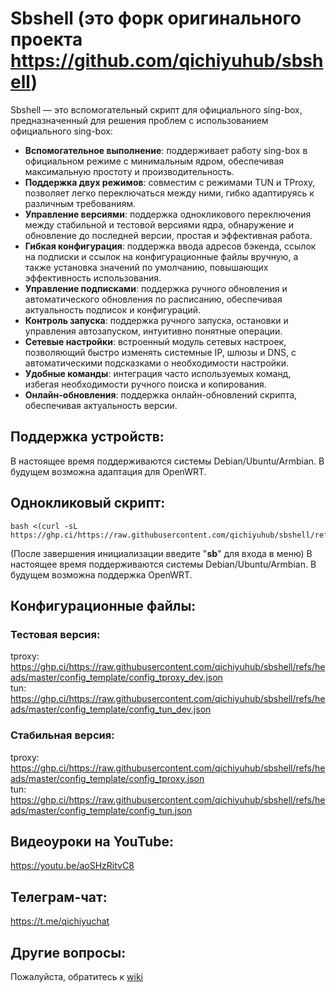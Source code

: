  # Sbshell (это форк оригинального проекта https://github.com/qichiyuhub/sbshell)

Sbshell — это вспомогательный скрипт для официального sing-box, предназначенный для решения проблем с использованием официального sing-box:

- **Вспомогательное выполнение**: поддерживает работу sing-box в официальном режиме с минимальным ядром, обеспечивая максимальную простоту и производительность.
- **Поддержка двух режимов**: совместим с режимами TUN и TProxy, позволяет легко переключаться между ними, гибко адаптируясь к различным требованиям.
- **Управление версиями**: поддержка однокликового переключения между стабильной и тестовой версиями ядра, обнаружение и обновление до последней версии, простая и эффективная работа.
- **Гибкая конфигурация**: поддержка ввода адресов бэкенда, ссылок на подписки и ссылок на конфигурационные файлы вручную, а также установка значений по умолчанию, повышающих эффективность использования.
- **Управление подписками**: поддержка ручного обновления и автоматического обновления по расписанию, обеспечивая актуальность подписок и конфигураций.
- **Контроль запуска**: поддержка ручного запуска, остановки и управления автозапуском, интуитивно понятные операции.
- **Сетевые настройки**: встроенный модуль сетевых настроек, позволяющий быстро изменять системные IP, шлюзы и DNS, с автоматическими подсказками о необходимости настройки.
- **Удобные команды**: интеграция часто используемых команд, избегая необходимости ручного поиска и копирования.
- **Онлайн-обновления**: поддержка онлайн-обновлений скрипта, обеспечивая актуальность версии.

## Поддержка устройств:

В настоящее время поддерживаются системы Debian/Ubuntu/Armbian. В будущем возможна адаптация для OpenWRT.

## Однокликовый скрипт:
```
bash <(curl -sL https://ghp.ci/https://raw.githubusercontent.com/qichiyuhub/sbshell/refs/heads/master/sbshall.sh)
```
(После завершения инициализации введите "**sb**" для входа в меню)
В настоящее время поддерживаются системы Debian/Ubuntu/Armbian. В будущем возможна поддержка OpenWRT.

## Конфигурационные файлы:

### Тестовая версия:
tproxy: https://ghp.ci/https://raw.githubusercontent.com/qichiyuhub/sbshell/refs/heads/master/config_template/config_tproxy_dev.json  
tun: https://ghp.ci/https://raw.githubusercontent.com/qichiyuhub/sbshell/refs/heads/master/config_template/config_tun_dev.json

### Стабильная версия:
tproxy: https://ghp.ci/https://raw.githubusercontent.com/qichiyuhub/sbshell/refs/heads/master/config_template/config_tproxy.json  
tun: https://ghp.ci/https://raw.githubusercontent.com/qichiyuhub/sbshell/refs/heads/master/config_template/config_tun.json

## Видеоуроки на YouTube:
https://youtu.be/aoSHzRitvC8

## Телеграм-чат:
https://t.me/qichiyuchat

## Другие вопросы:

Пожалуйста, обратитесь к [wiki](https://github.com/qichiyuhub/sbshell/wiki)
